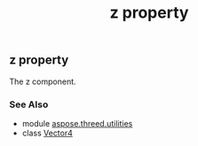 ﻿---
title: z property
second_title: Aspose.3D for Python via .NET API References
description: 
type: docs
weight: 80
url: /python-net/aspose.threed.utilities/vector4/z/
is_root: false
---

## z property


The z component.

### See Also
* module [aspose.threed.utilities](../../)
* class [Vector4](/3d/python-net/aspose.threed.utilities/vector4)
